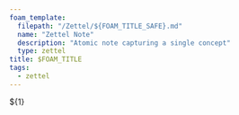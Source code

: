 ```yaml
---
foam_template:
  filepath: "/Zettel/${FOAM_TITLE_SAFE}.md"
  name: "Zettel Note"
  description: "Atomic note capturing a single concept"
  type: zettel
title: $FOAM_TITLE
tags:
  - zettel
---
```

${1}
